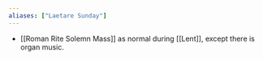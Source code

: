 ```yaml
---
aliases: ["Laetare Sunday"]
---
```

- [[Roman Rite Solemn Mass]] as normal during [[Lent]], except there is organ music.